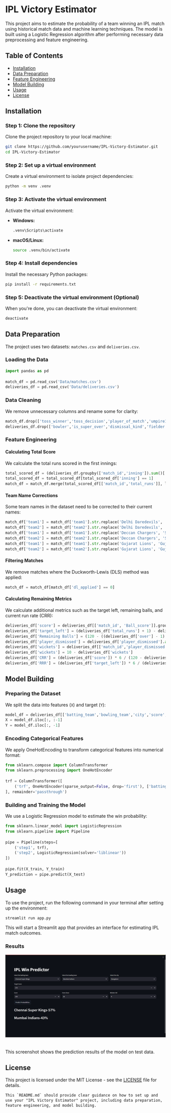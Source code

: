 # IPL Victory Estimator

This project aims to estimate the probability of a team winning an IPL match using historical match data and machine learning techniques. The model is built using a Logistic Regression algorithm after performing necessary data preprocessing and feature engineering.

## Table of Contents
- [Installation](#installation)
- [Data Preparation](#data-preparation)
- [Feature Engineering](#feature-engineering)
- [Model Building](#model-building)
- [Usage](#usage)
- [License](#license)

## Installation

### Step 1: Clone the repository
Clone the project repository to your local machine:

```bash
git clone https://github.com/yourusername/IPL-Victory-Estimator.git
cd IPL-Victory-Estimator
```

### Step 2: Set up a virtual environment

Create a virtual environment to isolate project dependencies:

```bash
python -m venv .venv
```

### Step 3: Activate the virtual environment

Activate the virtual environment:

- **Windows:**
  ```bash
  .venv\Scripts\activate
  ```
- **macOS/Linux:**
  ```bash
  source .venv/bin/activate
  ```

### Step 4: Install dependencies

Install the necessary Python packages:

```bash
pip install -r requirements.txt
```

### Step 5: Deactivate the virtual environment (Optional)

When you're done, you can deactivate the virtual environment:

```bash
deactivate
```

## Data Preparation

The project uses two datasets: `matches.csv` and `deliveries.csv`.

### Loading the Data

```python
import pandas as pd

match_df = pd.read_csv('Data/matches.csv')
deliveries_df = pd.read_csv('Data/deliveries.csv')
```

### Data Cleaning

We remove unnecessary columns and rename some for clarity:

```python
match_df.drop(['toss_winner','toss_decision','player_of_match','umpire1', 'umpire2','umpire3'], axis=1, inplace=True)
deliveries_df.drop(['bowler','is_super_over','dismissal_kind','fielder','wide_runs','bye_runs','legbye_runs','noball_runs','penalty_runs'], axis=1, inplace=True)
```

### Feature Engineering

#### Calculating Total Score

We calculate the total runs scored in the first innings:

```python
total_scored_df = (deliveries_df.groupby(['match_id','inning']).sum()['total_runs'].reset_index())
total_scored_df = total_scored_df[total_scored_df['inning'] == 1]
match_df = match_df.merge(total_scored_df[['match_id','total_runs']], left_on='id', right_on='match_id')
```

#### Team Name Corrections

Some team names in the dataset need to be corrected to their current names:

```python
match_df['team1'] = match_df['team1'].str.replace('Delhi Daredevils', 'Delhi Capitals')
match_df['team2'] = match_df['team2'].str.replace('Delhi Daredevils', 'Delhi Capitals')
match_df['team1'] = match_df['team1'].str.replace('Deccan Chargers', 'Sunrisers Hyderabad')
match_df['team2'] = match_df['team2'].str.replace('Deccan Chargers', 'Sunrisers Hyderabad')
match_df['team1'] = match_df['team1'].str.replace('Gujarat Lions', 'Gujarat Titans')
match_df['team2'] = match_df['team2'].str.replace('Gujarat Lions', 'Gujarat Titans')
```

#### Filtering Matches

We remove matches where the Duckworth-Lewis (DLS) method was applied:

```python
match_df = match_df[match_df['dl_applied'] == 0]
```

#### Calculating Remaining Metrics

We calculate additional metrics such as the target left, remaining balls, and current run rate (CRR):

```python
deliveries_df['score'] = deliveries_df[['match_id', 'Ball_score']].groupby('match_id').cumsum()['Ball_score']
deliveries_df['target_left'] = (deliveries_df['total_runs'] + 1) - deliveries_df['score']
deliveries_df['Remaining Balls'] = (120 - ((deliveries_df['over'] - 1) * 6  + deliveries_df['ball']))
deliveries_df['player_dismissed'] = deliveries_df['player_dismissed'].apply(lambda x:x if x == '0' else '1').astype('int64')
deliveries_df['wickets'] = deliveries_df[['match_id','player_dismissed']].groupby('match_id').cumsum()['player_dismissed'].values
deliveries_df['wickets'] = 10 - deliveries_df['wickets']
deliveries_df['CRR'] = (deliveries_df['score']) * 6 / (120 - deliveries_df['Remaining Balls'])
deliveries_df['RRR'] = (deliveries_df['target_left']) * 6 / (deliveries_df['Remaining Balls'])
```

## Model Building

### Preparing the Dataset

We split the data into features (`X`) and target (`Y`):

```python
model_df = deliveries_df[['batting_team','bowling_team','city','score', 'wickets', 'Remaining Balls', 'target_left', 'CRR', 'RRR', 'result']]
X = model_df.iloc[:, :-1]
Y = model_df.iloc[:, -1]
```

### Encoding Categorical Features

We apply OneHotEncoding to transform categorical features into numerical format:

```python
from sklearn.compose import ColumnTransformer
from sklearn.preprocessing import OneHotEncoder

trf = ColumnTransformer([
    ('trf', OneHotEncoder(sparse_output=False, drop='first'), ['batting_team', 'bowling_team', 'city'])
], remainder='passthrough')
```

### Building and Training the Model

We use a Logistic Regression model to estimate the win probability:

```python
from sklearn.linear_model import LogisticRegression
from sklearn.pipeline import Pipeline

pipe = Pipeline(steps=[
    ('step1', trf),
    ('step2', LogisticRegression(solver='liblinear'))
])

pipe.fit(X_train, Y_train)
Y_prediction = pipe.predict(X_test)
```

## Usage

To use the project, run the following command in your terminal after setting up the environment:

```bash
streamlit run app.py
```

This will start a Streamlit app that provides an interface for estimating IPL match outcomes.

### Results
<div style="text-align:center;width:100%;">
    <img style="margin-bottom:20px;" src="https://github.com/KPVISHNUSAI/IPL-Victory-Estimator/blob/main/Screenshot%202024-09-03%20131729.png?raw=true" />
</div>

This screenshot shows the prediction results of the model on test data.

## License

This project is licensed under the MIT License - see the [LICENSE](LICENSE) file for details.
```
This `README.md` should provide clear guidance on how to set up and use your "IPL Victory Estimator" project, including data preparation, feature engineering, and model building.
